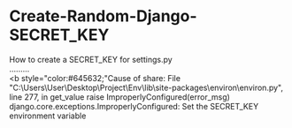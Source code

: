# Create-Random-Django-SECRET_KEY
How to create a SECRET_KEY for settings.py
<br>
.........
<br>
<b style="color:#645632;"Cause of share</b>: 
File "C:\Users\User\Desktop\Project\Env\lib\site-packages\environ\environ.py", line 277, in get_value
    raise ImproperlyConfigured(error_msg)
django.core.exceptions.ImproperlyConfigured: Set the SECRET_KEY environment variable

